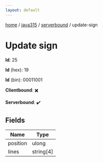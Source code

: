 ```yaml
---
layout: default
---
```


[home](/)  /  [java315](/protocol/java315)  /  [serverbound](/protocol/java315/serverbound)  /  update-sign

# Update sign

**Id**: 25

**Id** (hex): 19

**Id** (bin): 00011001

**Clientbound**: ✖️

**Serverbound**: ✔️

## Fields

Name | Type
---|---
position | ulong
lines | string[4]

